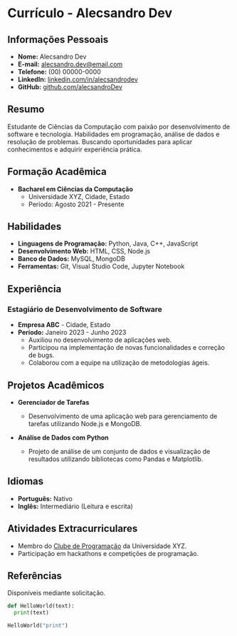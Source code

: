 # Currículo - Alecsandro Dev

## Informações Pessoais
- **Nome:** Alecsandro Dev
- **E-mail:** alecsandro.dev@email.com
- **Telefone:** (00) 00000-0000
- **LinkedIn:** [linkedin.com/in/alecsandrodev](https://linkedin.com/in/alecsandrodev)
- **GitHub:** [github.com/alecsandroDev](https://github.com/alecsandroDev)

## Resumo
Estudante de Ciências da Computação com paixão por desenvolvimento de software e tecnologia. Habilidades em programação, análise de dados e resolução de problemas. Buscando oportunidades para aplicar conhecimentos e adquirir experiência prática.

## Formação Acadêmica
- **Bacharel em Ciências da Computação**
  - Universidade XYZ, Cidade, Estado
  - Período: Agosto 2021 - Presente

## Habilidades
- **Linguagens de Programação:** Python, Java, C++, JavaScript
- **Desenvolvimento Web:** HTML, CSS, Node.js
- **Banco de Dados:** MySQL, MongoDB
- **Ferramentas:** Git, Visual Studio Code, Jupyter Notebook

## Experiência
### Estagiário de Desenvolvimento de Software
- **Empresa ABC** - Cidade, Estado
- **Período:** Janeiro 2023 - Junho 2023
  - Auxiliou no desenvolvimento de aplicações web.
  - Participou na implementação de novas funcionalidades e correção de bugs.
  - Colaborou com a equipe na utilização de metodologias ágeis.

## Projetos Acadêmicos
- **Gerenciador de Tarefas**
  - Desenvolvimento de uma aplicação web para gerenciamento de tarefas utilizando Node.js e MongoDB.
  
- **Análise de Dados com Python**
  - Projeto de análise de um conjunto de dados e visualização de resultados utilizando bibliotecas como Pandas e Matplotlib.

## Idiomas
- **Português:** Nativo
- **Inglês:** Intermediário (Leitura e escrita)

## Atividades Extracurriculares
- Membro do [Clube de Programação](#) da Universidade XYZ.
- Participação em hackathons e competições de programação.

## Referências
Disponíveis mediante solicitação.


```python
def HelloWorld(text):
  print(text)

HelloWorld("print")
```

